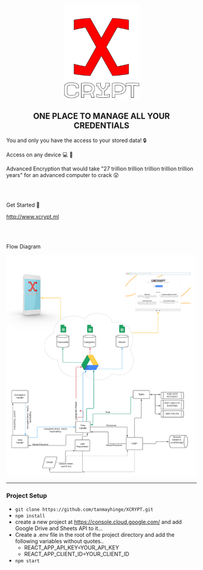 <p align="center">

<img src="./public/assets/logo.png" width="200px">

</p>


<center>

## **ONE PLACE TO MANAGE ALL YOUR CREDENTIALS**

</center>

<p>You and only you have the access to your stored data! 🔒</p>
<p>Access on any device 💻 📱</p>
<p>Advanced Encryption that would take "27 trillion trillion trillion trillion trillion years" for an advanced computer to crack 😲</p>


<br/><br/>

<p>Get Started 🏃</p>
<a href="http://www.xcrypt.ml">http://www.xcrypt.ml</a>

</CENTER>

<br/><br/>

<p>Flow Diagram</p>
<img src="./public/assets/flow.png">



---

### Project Setup

- ```git clone https://github.com/tanmayhinge/XCRYPT.git```
- ```npm install```
- create a new project at https://console.cloud.google.com/ and add Google Drive and Sheets API to it...
- Create a .env file in the root of the project directory and add the following variables without quotes..
    - REACT_APP_API_KEY=YOUR_API_KEY
    - REACT_APP_CLIENT_ID=YOUR_CLIENT_ID
- ```npm start``` 